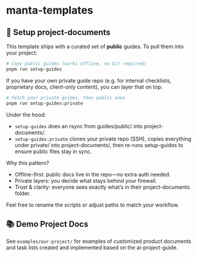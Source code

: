 # manta-templates

## 🔧 Setup project-documents

This template ships with a curated set of **public** guides. To pull them into your project:

```bash
# Copy public guides (works offline, no Git required)
pnpm run setup-guides
```

If you have your own private guide repo (e.g. for internal checklists, proprietary docs, client-only content), you can layer that on top:

```sh
# Fetch your private guides, then public ones
pnpm run setup-guides:private
```

Under the hood:
* `setup-guides` does an rsync from guides/public/ into project-documents/.
* `setup-guides:private` clones your private repo (SSH), copies everything under private/ into 
project-documents/, then re-runs setup-guides to ensure public files stay in sync.

Why this pattern?
* Offline-first: public docs live in the repo—no extra auth needed.
* Private layers: you decide what stays behind your firewall.
* Trust & clarity: everyone sees exactly what’s in their project-documents folder.

Feel free to rename the scripts or adjust paths to match your workflow.

## 📚 Demo Project Docs
See `examples/our-project/` for examples of customized product documents and task lists created and implemented based on the ai-project-guide.
